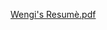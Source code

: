 [Wengi's  Resumè.pdf](https://github.com/wengio3/wengio3.github.io/files/6581088/Wengi.s.Resume.pdf)


